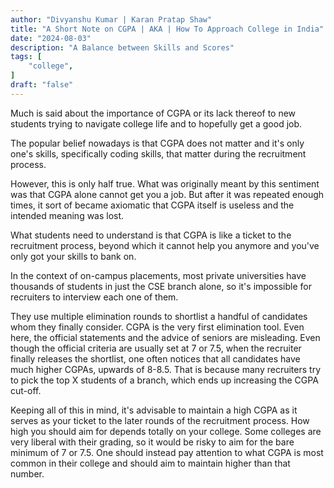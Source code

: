 ```yaml
---
author: "Divyanshu Kumar | Karan Pratap Shaw"
title: "A Short Note on CGPA | AKA | How To Approach College in India"
date: "2024-08-03"
description: "A Balance between Skills and Scores"
tags: [
    "college",
]
draft: "false"
---
```


Much is said about the importance of CGPA or its lack thereof to new students trying to navigate college life and to hopefully get a good job.

The popular belief nowadays is that CGPA does not matter and it's only one's skills, specifically coding skills, that matter during the recruitment process.

However, this is only half true. What was originally meant by this sentiment was that CGPA alone cannot get you a job. But after it was repeated enough times, it sort of became axiomatic that CGPA itself is useless and the intended meaning was lost.

What students need to understand is that CGPA is like a ticket to the recruitment process, beyond which it cannot help you anymore and you've only got your skills to bank on.

In the context of on-campus placements, most private universities have thousands of students in just the CSE branch alone, so it's impossible for recruiters to interview each one of them.

They use multiple elimination rounds to shortlist a handful of candidates whom they finally consider. CGPA is the very first elimination tool. Even here, the official statements and the advice of seniors are misleading. Even though the official criteria are usually set at 7 or 7.5, when the recruiter finally releases the shortlist, one often notices that all candidates have much higher CGPAs, upwards of 8-8.5. That is because many recruiters try to pick the top X students of a branch, which ends up increasing the CGPA cut-off.

Keeping all of this in mind, it's advisable to maintain a high CGPA as it serves as your ticket to the later rounds of the recruitment process. How high you should aim for depends totally on your college. Some colleges are very liberal with their grading, so it would be risky to aim for the bare minimum of 7 or 7.5. One should instead pay attention to what CGPA is most common in their college and should aim to maintain higher than that number.
